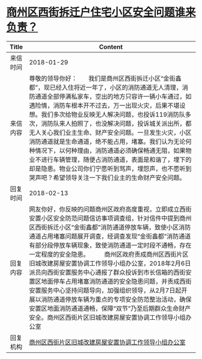 # <a href="http://www.shangluo.gov.cn/zmhd/ldxxxx.jsp?urltype=leadermail.LeaderMailContentUrl&wbtreeid=1112&leadermailid=4532">商州区西街拆迁户住宅小区安全问题谁来负责？</a>
| Title |                                                                                                                                                                                Content                                                                                                                                                                                 |
|:-----:|------------------------------------------------------------------------------------------------------------------------------------------------------------------------------------------------------------------------------------------------------------------------------------------------------------------------------------------------------------------------|
| 来信时间  | 2018-01-29                                                                                                                                                                                                                                                                                                                                                             |
| 来信内容  | 尊敬的领导你好：       我们是商州区西街拆迁小区“金街鑫都”，现已经入住将近一年了，小区的消防通道无人清理，消防通道全部停满私家车，空出的地方只容许一辆小车通过，如遇险情，消防车根本开不过去，万一出现火灾，后果不堪设想。我们多次给物业反映无人解决问题，也投诉119消防队多次，消防队来人拍照了，也没解决问题，投诉城关派出所，都无人关心我们业主生命、财产安全问题。一旦发生火灾，小区消防通道就是生命通道，绝不能占用，堵塞。我们认为无论何种情况下，以何种理由，消防通道必须确保畅通无阻，如果物业不进行车辆管理，随便占消防通道，表面是和谐了，埋下的却是隐患。物业公司你们宁愿听到骂声，埋怨声，也不愿听到哭声吧？希望领导关注一下我们业主的生命财产安全问题。                                |
| 回复时间  | 2018-02-13                                                                                                                                                                                                                                                                                                                                                             |
| 回复内容  | 网友你好，你反映的问题商州区政府高度重视，立即成立西街安置小区安全防范问题信访事项调查组，针对信件中提到商州区西街拆迁小区“金街鑫都”消防通道停放车辆，致使小区消防通道占用堵塞问题展开调查，经调查发现“金街鑫都”消防通道有部分段停放车辆现象，致使消防通道一定时段不通畅，存在一定程度的安全隐患。　　　商州区政府责成商州区西街片区旧城改建房屋安置协调工作领导小组办公室，2018年2月6日派员向西街安置服务中心通报了群众投诉到市长信箱的西街安置区地面停车占用堵塞消防通道的安全隐患问题，并责成西街安置服务中心坚持问题导向，加强组织领导，从2月7日起开展以消防通道停放车辆为重点的专项安全防范整治活动，确保安置区地面消防通道通畅，保障“双节”乃至后期群众生命财产安全。商州区西街片区旧城改建房屋安置协调工作领导小组办公室 |
| 回复机构  | <a href="../../category/agencies/商州区西街片区旧城改建房屋安置协调工作领导小组办公室.md">商州区西街片区旧城改建房屋安置协调工作领导小组办公室</a>                                                                                                                                                                                                                                                                         |